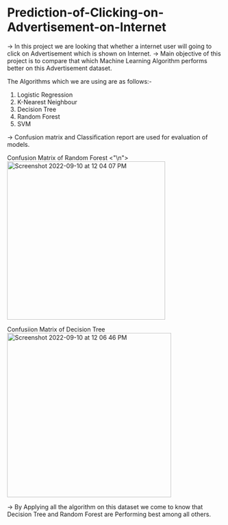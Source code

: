 # Prediction-of-Clicking-on-Advertisement-on-Internet


-> In this project we are looking that whether a internet user will going to click on Advertisement which is shown on Internet.
-> Main objective of this project is to compare that which Machine Learning Algorithm performs better on this Advertisement dataset.

The Algorithms which we are using are as follows:-
1) Logistic Regression
2) K-Nearest Neighbour
3) Decision Tree
4) Random Forest
5) SVM

-> Confusion matrix and Classification report are used for evaluation of models.

Confusion Matrix of Random Forest
<"\n">
<img width="369" alt="Screenshot 2022-09-10 at 12 04 07 PM" src="https://user-images.githubusercontent.com/88283732/189472275-004a240f-1034-4c38-8a44-f4e7b4a39b5e.png">

Confusiion Matrix of Decision Tree
<img width="383" alt="Screenshot 2022-09-10 at 12 06 46 PM" src="https://user-images.githubusercontent.com/88283732/189472349-cadd6841-334d-49e3-a9e0-fa85babc0bee.png">



-> By Applying all the algorithm on this dataset we come to know that Decision Tree and Random Forest are Performing best among all others.
